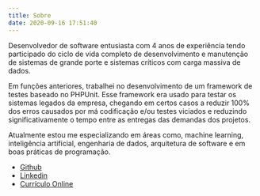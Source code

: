 ```yaml
---
title: Sobre
date: 2020-09-16 17:51:40
---
```


Desenvolvedor de software entusiasta com 4 anos de experiência tendo participado do ciclo de vida completo de desenvolvimento e manutenção de sistemas de grande porte e sistemas críticos com carga massiva de dados.

Em funções anteriores, trabalhei no desenvolvimento de um framework de testes baseado no PHPUnit. Esse framework era usado para testar os sistemas legados da empresa, chegando em certos casos a reduzir 100% dos erros causados por má codificação e/ou testes viciados e reduzindo significativamente o tempo entre as entregas das demandas dos projetos.

Atualmente estou me especializando em áreas como, machine learning, inteligência artificial, engenharia de dados, arquitetura de software e em boas práticas de programação.


- [Github](https://github.com/ovalves)
- [Linkedin](https://www.linkedin.com/in/vinicius-de-oliveira-alves)
- [Currículo Online](https://resume.io/r/jw9umCWOb)

